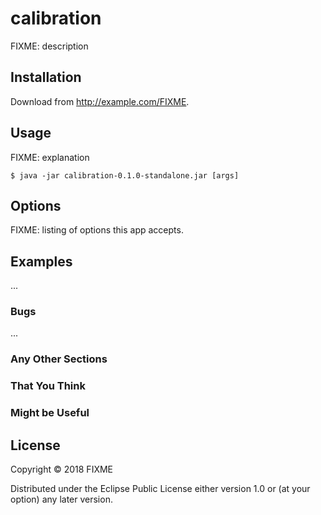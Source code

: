 # calibration

FIXME: description

## Installation

Download from http://example.com/FIXME.

## Usage

FIXME: explanation

    $ java -jar calibration-0.1.0-standalone.jar [args]

## Options

FIXME: listing of options this app accepts.

## Examples

...

### Bugs

...

### Any Other Sections
### That You Think
### Might be Useful

## License

Copyright © 2018 FIXME

Distributed under the Eclipse Public License either version 1.0 or (at
your option) any later version.
